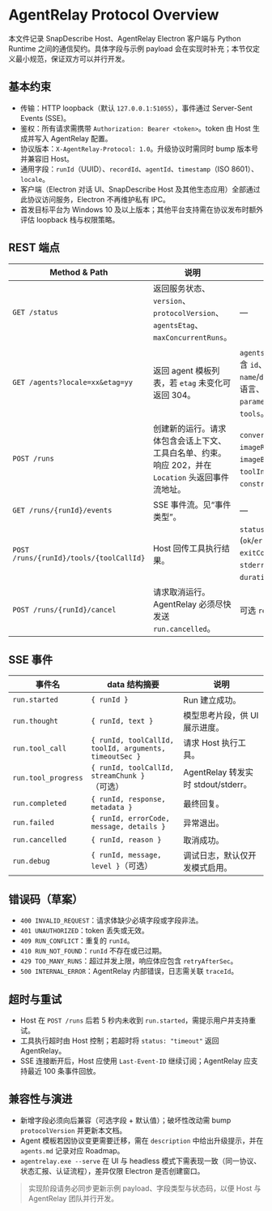 # AgentRelay Protocol Overview

本文件记录 SnapDescribe Host、AgentRelay Electron 客户端与 Python Runtime 之间的通信契约。具体字段与示例 payload 会在实现时补充；本节仅定义最小规范，保证双方可以并行开发。

## 基本约束
- 传输：HTTP loopback（默认 `127.0.0.1:51055`），事件通过 Server-Sent Events (SSE)。
- 鉴权：所有请求需携带 `Authorization: Bearer <token>`。token 由 Host 生成并写入 AgentRelay 配置。
- 协议版本：`X-AgentRelay-Protocol: 1.0`。升级协议时需同时 bump 版本号并兼容旧 Host。
- 通用字段：`runId`（UUID）、`recordId`、`agentId`、`timestamp`（ISO 8601）、`locale`。
- 客户端（Electron 对话 UI、SnapDescribe Host 及其他生态应用）全部通过此协议访问服务，Electron 不再维护私有 IPC。
- 首发目标平台为 Windows 10 及以上版本；其他平台支持需在协议发布时额外评估 loopback 栈与权限策略。

## REST 端点
| Method & Path | 说明 | 关键字段 |
| ------------- | ---- | -------- |
| `GET /status` | 返回服务状态、`version`、`protocolVersion`、`agentsEtag`、`maxConcurrentRuns`。 | — |
| `GET /agents?locale=xx&etag=yy` | 返回 agent 模板列表，若 `etag` 未变化可返回 304。 | `agents`（数组），每项含 `id`、`name`/`description` 多语言、`version`、`parameters`、`tools`。 |
| `POST /runs` | 创建新的运行。请求体包含会话上下文、工具白名单、约束。响应 202，并在 `Location` 头返回事件流地址。 | `conversation`、`imageReference` 或 `imageBase64`、`toolInventory`、`constraints`。 |
| `GET /runs/{runId}/events` | SSE 事件流。见“事件类型”。 | — |
| `POST /runs/{runId}/tools/{toolCallId}` | Host 回传工具执行结果。 | `status` (`ok`/`error`/`timeout`)、`exitCode`、`stdout`、`stderr`、`durationMs`。 |
| `POST /runs/{runId}/cancel` | 请求取消运行。AgentRelay 必须尽快发送 `run.cancelled`。 | 可选 `reason`。 |

## SSE 事件
| 事件名 | data 结构摘要 | 说明 |
| ------ | -------------- | ---- |
| `run.started` | `{ runId }` | Run 建立成功。 |
| `run.thought` | `{ runId, text }` | 模型思考片段，供 UI 展示进度。 |
| `run.tool_call` | `{ runId, toolCallId, toolId, arguments, timeoutSec }` | 请求 Host 执行工具。 |
| `run.tool_progress` | `{ runId, toolCallId, streamChunk }`（可选） | AgentRelay 转发实时 stdout/stderr。 |
| `run.completed` | `{ runId, response, metadata }` | 最终回复。 |
| `run.failed` | `{ runId, errorCode, message, details }` | 异常退出。 |
| `run.cancelled` | `{ runId, reason }` | 取消成功。 |
| `run.debug` | `{ runId, message, level }`（可选） | 调试日志，默认仅开发模式启用。 |

## 错误码（草案）
- `400 INVALID_REQUEST`：请求体缺少必填字段或字段非法。
- `401 UNAUTHORIZED`：token 丢失或无效。
- `409 RUN_CONFLICT`：重复的 `runId`。
- `410 RUN_NOT_FOUND`：`runId` 不存在或已过期。
- `429 TOO_MANY_RUNS`：超过并发上限，响应体应包含 `retryAfterSec`。
- `500 INTERNAL_ERROR`：AgentRelay 内部错误，日志需关联 `traceId`。

## 超时与重试
- Host 在 `POST /runs` 后若 5 秒内未收到 `run.started`，需提示用户并支持重试。
- 工具执行超时由 Host 控制；若超时将 `status: "timeout"` 返回 AgentRelay。
- SSE 连接断开后，Host 应使用 `Last-Event-ID` 继续订阅；AgentRelay 应支持最近 100 条事件回放。

## 兼容性与演进
- 新增字段必须向后兼容（可选字段 + 默认值）；破坏性改动需 bump `protocolVersion` 并更新本文档。
- Agent 模板若因协议变更需要迁移，需在 `description` 中给出升级提示，并在 `agents.md` 记录对应 Roadmap。
- `agentrelay.exe --serve` 在 UI 与 headless 模式下需表现一致（同一协议、状态汇报、认证流程），差异仅限 Electron 是否创建窗口。

> 实现阶段请务必同步更新示例 payload、字段类型与状态码，以便 Host 与 AgentRelay 团队并行开发。
